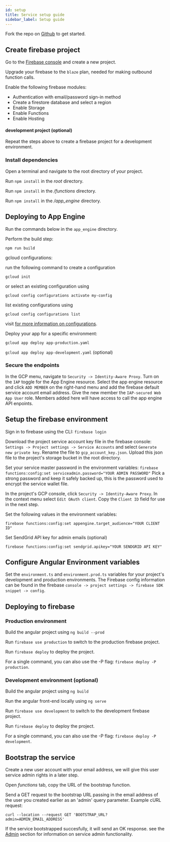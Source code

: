 ```yaml
---
id: setup
title: Service setup guide
sidebar_label: Setup guide
---
```


Fork the repo on [Github](https://github.com/turtlecoin/trtl-apps) to get started.

## Create firebase project

Go to the [Firebase console](https://console.firebase.google.com) and create a new project.

Upgrade your firebase to the `blaze` plan, needed for making outbound function calls.

Enable the following firebase modules:

- Authentication with email/password sign-in method
- Create a firestore database and select a region
- Enable Storage
- Enable Functions
- Enable Hosting

#### development project (optional)

Repeat the steps above to create a firebase project for a development environment.

### Install dependencies

Open a terminal and navigate to the root directory of your project.

Run `npm install` in the *root* directory.

Run `npm install` in the */functions* directory.

Run `npm install` in the */app_engine* directory.

## Deploying to App Engine

Run the commands below in the `app_engine` directory.

Perform the build step:

  `npm run build`

gcloud configurations:

  run the following command to create a configuration

  `gcloud init`

  or select an existing configuration using

  `gcloud config configurations activate my-config`

  list existing configurations using

  `gcloud config configurations list`

  visit [for more information on configurations](https://cloud.google.com/sdk/gcloud/reference/config/configurations).

Deploy your app for a specific environment:

  `gcloud app deploy app-production.yaml`

  `gcloud app deploy app-development.yaml` (optional)

### Secure the endpoints

In the GCP menu, navigate to `Security -> Identity-Aware Proxy`. Turn on the `IAP` toggle for the App Engine resource.
Select the app engine resource and click `ADD MEMBER` on the right-hand menu and add the firebase default service account email address. Give the new member the `IAP-secured Web App User` role. Members added here will have access to call the app engine API enpoints.

## Setup the firebase environment

Sign in to firebase using the CLI: `firebase login`

Download the project service account key file in the firebase console: `Settings -> Project settings -> Service Accounts` and select `Generate new private key`. Rename the file to `gcp_account_key.json`. Upload this json file to the project's storage bucket in the root directory.

Set your service master password in the environment variables: `firebase functions:config:set serviceadmin.password="YOUR ADMIN PASSWORD"`
Pick a strong password and keep it safely backed up, this is the password used to encrypt the service wallet file.

In the project's GCP console, click `Security -> Identity-Aware Proxy`. In the context menu select `Edit OAuth client`. Copy the `Client ID` field for use in the next step.

Set the following values in the environment variables:

`firebase functions:config:set appengine.target_audience="YOUR CLIENT ID"`

Set SendGrid API key for admin emails (optional)

`firebase functions:config:set sendgrid.apikey="YOUR SENDGRID API KEY"`

## Configure Angular Environment variables

Set the `environment.ts` and `environment.prod.ts` variables for your project's development and production environments. The Firebase config information can be found in the firebase `console -> project settings -> firebase SDK snippet -> config`.

## Deploying to firebase

### Production environment

Build the angular project using `ng build --prod`

Run `firebase use production` to switch to the production firebase project.

Run `firebase deploy` to deploy the project.

For a single command, you can also use the -P flag: `firebase deploy -P production`.

### Development environment (optional)

Build the angular project using `ng build`

Run the angular front-end locally using `ng serve`

Run `firebase use development` to switch to the development firebase project.

Run `firebase deploy` to deploy the project.

For a single command, you can also use the -P flag: `firebase deploy -P development`.

## Bootstrap the service

Create a new user account with your email address, we will give this user service admin rights in a later step.

Open *functions* tab, copy the URL of the bootstrap function.

Send a GET request to the bootstrap URL passing in the email address of the user you created earlier as an 'admin' query parameter. Example cURL request:

`curl --location --request GET 'BOOTSTRAP_URL?admin=ADMIN_EMAIL_ADDRESS'`

If the service bootstrapped succesfully, it will send an OK response. see the [Admin](service/admin.md) section for information on service admin functionality.